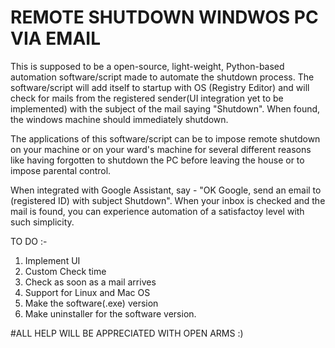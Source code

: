 # REMOTE SHUTDOWN WINDWOS PC VIA EMAIL
This is supposed to be a open-source, light-weight, Python-based automation software/script made to automate the shutdown process.
The software/script will add itself to startup with OS (Registry Editor) and will check for mails from the registered sender(UI integration yet to be implemented) with the subject of the mail saying "Shutdown". When found, the windows machine should immediately shutdown.

The applications of this software/script can be to impose remote shutdown on your machine or on your ward's machine for several different reasons like having forgotten to shutdown the PC before leaving the house or to impose parental control.

When integrated with Google Assistant, say - "OK Google, send an email to (registered ID) with subject Shutdown". When your inbox is checked and the mail is found, you can experience automation of a satisfactoy level with such simplicity.

TO DO :-
1. Implement UI
2. Custom Check time
3. Check as soon as a mail arrives
4. Support for Linux and Mac OS
5. Make the software(.exe) version
6. Make uninstaller for the software version.

#ALL HELP WILL BE APPRECIATED WITH OPEN ARMS :)
